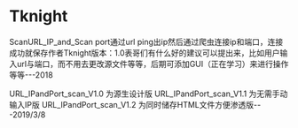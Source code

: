 # Tknight
ScanURL_IP_and_Scan port通过url ping出ip然后通过爬虫连接ip和端口，连接成功就保存作者Tknight版本：1.0表哥们有什么好的建议可以提出来，比如用户输入url与端口，而不用去更改源文件等等，后期可添加GUI（正在学习）来进行操作等等---2018

URL_IPandPort_scan_V1.0 为源生设计版
URL_IPandPort_scan_V1.1 为无需手动输入IP版
URL_IPandPort_scan_V1.2 为同时储存HTML文件方便渗透版---2019/3/8

